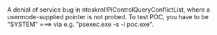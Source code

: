 # 

A denial of service bug in ntoskrnl!PiControlQueryConflictList, where a usermode-supplied pointer is not probed. 
To test POC, you have to be "SYSTEM" ===> via e.g. "psexec.exe -s -i poc.exe".




